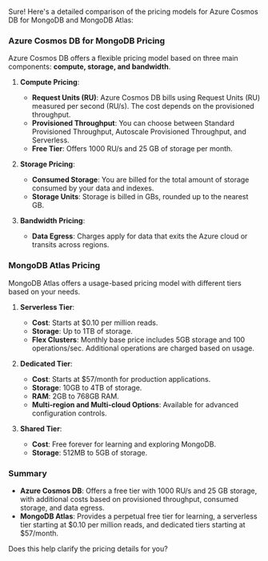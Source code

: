 Sure! Here's a detailed comparison of the pricing models for Azure Cosmos DB for MongoDB and MongoDB Atlas:

### **Azure Cosmos DB for MongoDB Pricing**
Azure Cosmos DB offers a flexible pricing model based on three main components: **compute, storage, and bandwidth**.

1. **Compute Pricing**: 
   - **Request Units (RU)**: Azure Cosmos DB bills using Request Units (RU) measured per second (RU/s). The cost depends on the provisioned throughput.
   - **Provisioned Throughput**: You can choose between Standard Provisioned Throughput, Autoscale Provisioned Throughput, and Serverless.
   - **Free Tier**: Offers 1000 RU/s and 25 GB of storage per month.

2. **Storage Pricing**: 
   - **Consumed Storage**: You are billed for the total amount of storage consumed by your data and indexes.
   - **Storage Units**: Storage is billed in GBs, rounded up to the nearest GB.

3. **Bandwidth Pricing**: 
   - **Data Egress**: Charges apply for data that exits the Azure cloud or transits across regions.

### **MongoDB Atlas Pricing**
MongoDB Atlas offers a usage-based pricing model with different tiers based on your needs.

1. **Serverless Tier**: 
   - **Cost**: Starts at $0.10 per million reads.
   - **Storage**: Up to 1TB of storage.
   - **Flex Clusters**: Monthly base price includes 5GB storage and 100 operations/sec. Additional operations are charged based on usage.

2. **Dedicated Tier**: 
   - **Cost**: Starts at $57/month for production applications.
   - **Storage**: 10GB to 4TB of storage.
   - **RAM**: 2GB to 768GB RAM.
   - **Multi-region and Multi-cloud Options**: Available for advanced configuration controls.

3. **Shared Tier**: 
   - **Cost**: Free forever for learning and exploring MongoDB.
   - **Storage**: 512MB to 5GB of storage.

### **Summary**
- **Azure Cosmos DB**: Offers a free tier with 1000 RU/s and 25 GB storage, with additional costs based on provisioned throughput, consumed storage, and data egress.
- **MongoDB Atlas**: Provides a perpetual free tier for learning, a serverless tier starting at $0.10 per million reads, and dedicated tiers starting at $57/month.

Does this help clarify the pricing details for you?
